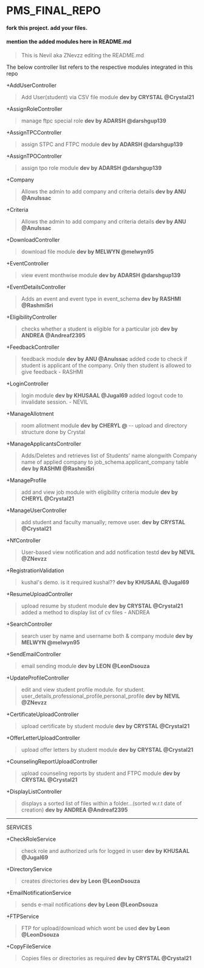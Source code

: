 # PMS_FINAL_REPO

#### fork this project. add your files.
#### mention the added modules here in README.md


>This is Nevil aka ZNevzz editing the README.md

The below controller list refers to the respective modules integrated in this repo

+AddUserController
>Add User(student) via CSV file module
>**dev by CRYSTAL @Crystal21**

+AssignRoleController
>manage ftpc special role
>**dev by ADARSH @darshgup139**

+AssignTPCController
>assign STPC and FTPC module
>**dev by ADARSH @darshgup139**

+AssignTPOController
>assign tpo role module
>**dev by ADARSH @darshgup139**

+Company
>Allows the admin to add company and criteria details
>**dev by ANU @AnuIssac**

+Criteria
>Allows the admin to add company and criteria details
>**dev by ANU @AnuIssac**

+DownloadController
>download file module
>**dev by MELWYN @melwyn95**

+EventController
>view event monthwise module
>**dev by ADARSH @darshgup139**

+EventDetailsController
>Adds an event and event type in event_schema
>**dev by RASHMI @RashmiSri**

+EligibilityController
>checks whether a student is eligible for a particular job
>**dev by ANDREA @Andreaf2395**

+FeedbackController
>feedback module
>**dev by ANU @AnuIssac**
>added code to check if student is applicant of the company. Only then student is allowed to give feedback - RASHMI

+LoginController
>login module
>**dev by KHUSAAL @Jugal69**
>added logout code to invalidate session. - NEVIL

+ManageAllotment
>room allotment module
>**dev by CHERYL @** -- upload and directory structure done by Crystal

+ManageApplicantsController
>Adds/Deletes and retrieves list of Students' name alongwith Company name of applied company to job_schema.applicant_company table
>**dev by RASHMI @RashmiSri**

+ManageProfile
>add and view job module with eligibility criteria module
>**dev by CHERYL @Crystal21**


+ManageUserController
>add student and faculty manually; remove user.
>**dev by CRYSTAL @Crystal21**

+NfController
>User-based view notification and add notification testd
>**dev by NEVIL @ZNevzz**

+RegistrationValidation
>kushal's demo. is it required kushal??
>**dev by KHUSAAL @Jugal69**

+ResumeUploadController
>upload resume by student module
>**dev by CRYSTAL @Crystal21**
>added a method to display list of cv files  - ANDREA


+SearchController
>search user by name and username both & company module
>**dev by MELWYN @melwyn95**

+SendEmailController
>email sending module
>**dev by LEON @LeonDsouza**

+UpdateProfileController
>edit and view student profile module. for student. user_details,professional_profile,personal_profile
>**dev by NEVIL @ZNevzz**

+CertificateUploadController
>upload certificate by student module
>**dev by CRYSTAL @Crystal21**

+OfferLetterUploadController
>upload offer letters by student module
>**dev by CRYSTAL @Crystal21**

+CounselingReportUploadController
>upload counseling reports by student and FTPC module
>**dev by CRYSTAL @Crystal21**

+DisplayListController
>displays a sorted list of files within a folder...(sorted w.r.t date of creation)
>**dev by ANDREA @Andreaf2395**
____________________________________________________________________

SERVICES

+CheckRoleService
>check role and authorized urls for logged in user
>**dev by KHUSAAL @Jugal69**

+DirectoryService
>creates directories
>**dev by Leon @LeonDsouza**

+EmailNotificationService
>sends e-mail notifications
>**dev by Leon @LeonDsouza**

+FTPService
>FTP for upload/download which wont be used
>**dev by Leon @LeonDsouza**

+CopyFileService
>Copies files or directories as required
>**dev by CRYSTAL @Crystal21**
